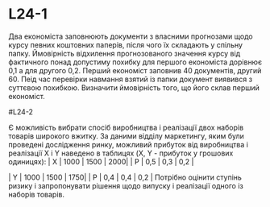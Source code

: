 # L24-1

Два економіста заповнюють документи з власними прогнозами щодо курсу певних коштовних паперів, після чого їх складають у спільну папку. Ймовірність відхилення прогнозованого значення курсу від фактичного понад допустиму похибку для першого економіста дорівнює 0,1 а для другого 0,2.
Перший економіст заповнив 40 документів, другий 60. Пеід час перевірки навмання взятий із папки документ виявився з суттєвою похибкою. 
Визначити ймовірність того, що його склав перший економіст.


#L24-2

Є можливість вибрати спосіб виробництва і реалізації двох наборів товарів широкого вжитку. За даними відділу маркетингу, яким були проведені дослідження ринку, можливий прибуток від виробництва і реалізації X і Y наведено в таблицях (X, Y - прибуток у грошових одиницях):
| X | 1000 | 1500 | 2000|
| P |  0,5 |  0,3 | 0,2 | 

| Y | 1000 | 1500 | 1750|
| P | 0,4  | 0,4  | 0,2 |
Потрібно оцінити ступінь ризику і запропонувати рішення щодо випуску і реалізації одного із наборів товарів.
